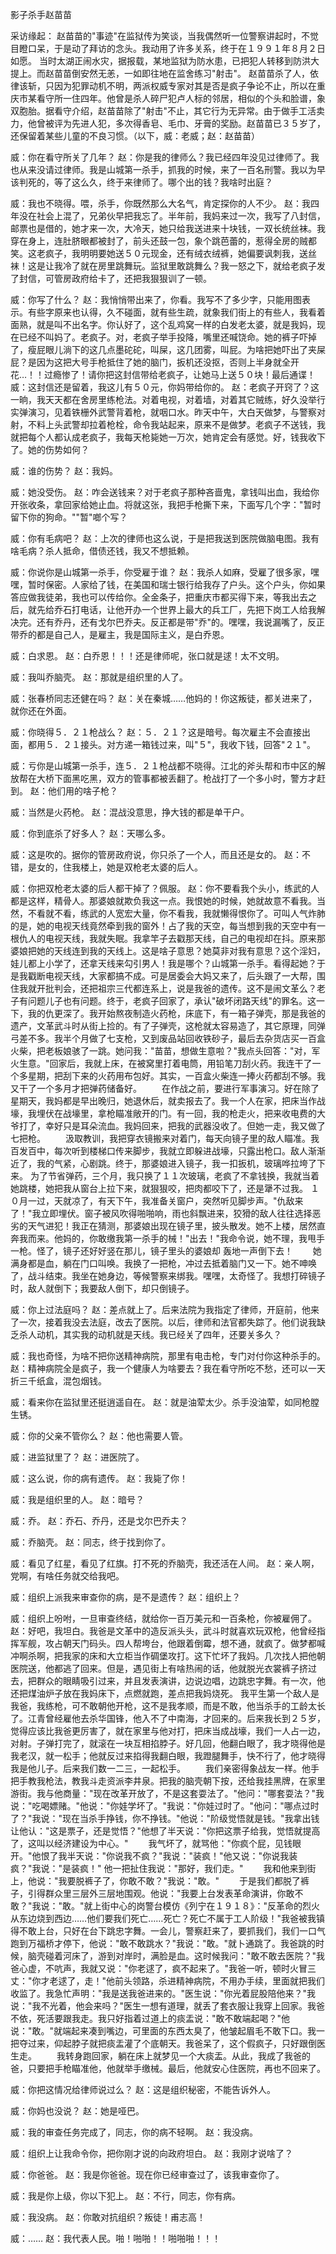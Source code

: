 ﻿影子杀手赵苗苗 

采访缘起：
   赵苗苗的"事迹"在监狱传为笑谈，当我偶然听一位警察讲起时，不觉目瞪口呆，于是动了拜访的念头。我动用了许多关系，终于在１９９１年８月２日如愿。 
   当时太湖正闹水灾，据报载，某地监狱为防水患，已把犯人转移到防洪大提上。而赵苗苗倒安然无恙，一如即往地在监舍练习"射击"。 
    赵苗苗杀了人，依律该斩，只因为犯罪动机不明，两派权威专家对其是否是疯子争论不止，所以在重庆市某看守所一住四年。他曾是杀人碎尸犯卢人标的邻居，相似的个头和脸谱，象双胞胎。据看守介绍，赵苗苗除了"射击"不止，其它行为无异常。由于做手工活卖力，他曾被评为先进人犯，多次得香皂、毛巾、牙膏的奖励。赵苗苗已３５岁了，还保留着某些儿童的不良习惯。（以下，威：老威；赵：赵苗苗） 
    
    
   威：你在看守所关了几年？ 
   赵：你是我的律师么？我已经四年没见过律师了。我也从来没请过律师。我是山城第一杀手，抓我的时候，来了一百名刑警。我以为早该判死的，等了这么久，终于来律师了。哪个出的钱？我啥时出庭？ 
    
   威：我也不晓得。喂，杀手，你既然那么大名气，肯定探你的人不少。 
   赵：我四年没在社会上混了，兄弟伙早把我忘了。半年前，我妈来过一次，我写了八封信，邮票也是借的，她才来一次，大冷天，她只给我送进来十块钱，一双长统丝袜。我穿在身上，连肚脐眼都被封了，前头还鼓一包，象个跳芭蕾的，惹得全房的贼都笑。这老疯子，我明明要她送５０元现金，还有绒衣绒裤，她偏要讽刺我，送丝袜！这是让我冷了就在房里跳舞玩。监狱里敢跳舞么？我一怒之下，就给老疯子发了封信，可管房政府给卡了，还把我狠狠训了一顿。 
    
   威：你写了什么？ 
   赵：我悄悄带出来了，你看。我写不了多少字，只能用图表示。有些字原来也认得，久不碰面，就有些生疏，就象我们街上的有些人，我看着面熟，就是叫不出名字。你认好了，这个乱鸡窝一样的白发老太婆，就是我妈，现在已经不叫妈了。老疯子。对，老疯子举手投降，嘴里还喊饶命。她的裤子吓掉了，瘦屁眼儿淌下的这几点墨砣砣，叫屎，这几团雾，叫屁。为啥把她吓出了夹屎屁？是因为这把大号手枪抵住了她的脑门，扳机还没抠，否则上半身就全开花…！！过瘾惨了！请你把这封信带给老疯子，让她马上送５０块！最后通谍！ 
   威：这封信还是留着，我这儿有５０元，你妈带给你的。 
   赵：老疯子开窍了？这一晌，我天天都在舍房里练枪法。对着电视，对着墙，对着其它贼练，好久没举行实弹演习，见着铁栅外武警背着枪，就咽口水。昨天中午，大白天做梦，与警察对射，不料上头武警却拉着枪栓，命令我站起来，原来不是做梦。老疯子不送钱，我就把每个人都认成老疯子，我每天枪毙她一万次，她肯定会有感觉。好，钱我收下了。她的伤势如何？ 
    
   威：谁的伤势？ 
   赵：我妈。 
    
   威：她没受伤。 
   赵：咋会送钱来？对于老疯子那种吝啬鬼，拿钱叫出血，我给你开张收条，拿回家给她止血。将就这张，我把手枪撕下来，下面写几个字："暂时留下你的狗命。""暂"啷个写？ 
    
   威：你有毛病吧？ 
   赵：上次的律师也这么说，于是把我送到医院做脑电图。我有啥毛病？杀人抵命，借债还钱，我又不想抵赖。 
    
   威：你说你是山城第一杀手，你受雇于谁？ 
   赵：我杀人如麻，受雇了很多家，嘿嘿，暂时保密。人家给了钱，在美国和瑞士银行给我存了户头。这个户头，你如果答应做我徒弟，我也可以传给你。全金条子，把重庆市都买得下来，等我出去之后，就先给乔石打电话，让他开办一个世界上最大的兵工厂，先把下岗工人给我解决完。还有乔丹，还有戈尔巴乔夫。反正都是带"乔"的。嘿嘿，我说漏嘴了，反正带乔的都是自己人，是雇主，我是国际主义，是白乔恩。 
    
   威：白求恩。 
   赵：白乔恩！！！还是律师呢，张口就是逑！太不文明。 
    
   威：我叫乔脑壳。 
   赵：那就是组织里的人了。 
    
   威：张春桥同志还健在吗？ 
   赵：关在秦城……他妈的！你这叛徒，都关进来了，就你还在外面。 
    
   威：你晓得５．２１枪战么？ 
   赵：５．２１？这是暗号。每次雇主不会直接出面，都用５．２１接头。对方递一箱钱过来，叫"５"，我收下钱，回答"２１"。 
    
   威：亏你是山城第一杀手，连５．２１枪战都不晓得。江北的斧头帮和市中区的解放帮在大桥下面黑吃黑，双方的管事都被丢翻了。枪战打了一个多小时，警方才赶到。 
   赵：他们用的啥子枪？ 
    
   威：当然是火药枪。 
   赵：混战没意思，挣大钱的都是单干户。 
    
   威：你到底杀了好多人？ 
   赵：天哪么多。 
    
   威：这是吹的。据你的管房政府说，你只杀了一个人，而且还是女的。 
   赵：不错，是女的，住我楼上，她是双枪老太婆的后人。 
    
   威：你把双枪老太婆的后人都干掉了？佩服。 
   赵：你不要看我个头小，练武的人都是这样，精骨人。那婆娘就欺负我这一点。我恨她的时候，她就故意不看我。当然，不看就不看，练武的人宽宏大量，你不看我，我就懒得恨你了。可叫人气炸肺的是，她的电视天线竟然牵到我的窗外！占了我的天空，每当想到我的天空中有一根仇人的电视天线，我就失眠。我拿竿子去戳那天线，自己的电视却在抖。原来那婆娘把她的天线连到我的天线上。这是啥子意思？她莫非对我有意思？这个淫妇，娃儿都上小学了，还拿天线来勾引男人！我是哪个？山城第一杀手。看得起她？于是我戳断电视天线，大家都搞不成。可是居委会大妈又来了，后头跟了一大帮，围住我就开批判会，还把祖宗三代都连系上，说是我爸的遗传。这不是闹文革么？老子有问题儿子也有问题。终于，老疯子回家了，承认"破坏闭路天线"的罪名。这一下，我的仇更深了。我开始熬夜制造火药枪，床底下，有一箱子弹壳，那是我爸的遗产，文革武斗时从街上捡的。有了子弹壳，这枪就太容易造了，其它原理，同弹弓差不多。我半个月做了七支枪，又到废品站回收铁砂子，最后去杂货店买一百盒火柴，把老板娘骇了一跳。她问我："苗苗，想做生意啦？"我点头回答："对，军火生意。"回家后，我就上床，在被窝里打着电筒，用铅笔刀刮火药。我连干了一个多星期，把刮下来的火药用布包好。其实，一百盒火柴连一捧火药都刮不够。我又干了一个多月才把弹药储备好。 
   　　在作战之前，要进行军事演习。好在除了星期天，我妈都是早出晚归，她退休后，就卖报去了。我一个人在家，把床当作战壕，我埋伏在战壕里，拿枪瞄准敞开的门。有一回，我的枪走火，把来收电费的大爷打了，幸好只是耳朵流血。我妈回来，把我的武器没收了。但她一走，我又做了七把枪。 
   　　汲取教训，我把穿衣镜搬来对着门，每天向镜子里的敌人瞄准。我百发百中，每次听到楼梯口传来脚步，我就立即躲进战壕，只露出枪口。敌人渐渐近了，我的气紧，心剧跳。终于，那婆娘进入镜子，我一扣扳机，玻璃哗拉垮了下来。 
   为了节省弹药，三个月，我只换了１１次玻璃，老疯了不拿钱换，我就当着她跳楼，她把我从窗台上拉下来，就狠狠咬，把肉都咬下了，还是犟不过我。
   １０月一过，天就凉了，有天下午，我准备关窗户，突然听见脚步声。"仇敌来了！"我立即埋伏。窗子被风吹得啪啪响，雨也斜飘进来，狡猾的敌人往往选择恶劣的天气进犯！我正在猜测，那婆娘出现在镜子里，披头散发。她不上楼，居然直奔我而来。他妈的，你敢缴我第一杀手的械！"出去！"我命令说，她不理，我甩手一枪。怪了，镜子还好好竖在那儿，镜子里头的婆娘却
   轰地一声倒下去！ 
   　　她满身都是血，躺在门口叫唤。我换了一把枪，冲过去抵着脑门又一下。她不呻唤了，战斗结束。我坐在她身边，等候警察来绑我。嘿嘿，太奇怪了。我想打碎镜子时，敌人就倒下；我要敌人倒下，却只倒镜子。 
    
   威：你上过法庭吗？ 
   赵：差点就上了。后来法院为我指定了律师，开庭前，他来了一次，接着我没去法庭，改去了医院。以后，律师和法官都失踪了。他们说我缺乏杀人动机，其实我的动机就是天线。我已经关了四年，还要关多久？ 
    
   威：我也奇怪，为啥不把你送精神病院，那里有电击枪，专门对付你这种杀手的。 
   赵：精神病院全是疯子，我一个健康人为啥要去？我在看守所吃不愁，还可以一天折三千纸盒，混包烟钱。 
    
   威：看来你在监狱里还挺逍遥自在。 
   赵：就是油荤太少。杀手没油荤，如同枪膛生锈。 
    
   威：你的父亲不管你么？ 
   赵：他也需要人管。 
    
   威：进监狱里了？ 
   赵：进医院了。 
    
   威：这么说，你的病有遗传。 
   赵：我毙了你！ 
    
   威：我是组织里的人。 
   赵：暗号？ 
    
   威：乔。 
   赵：乔石、乔丹，还是戈尔巴乔夫？ 
    
   威：乔脑壳。 
   赵：同志，终于找到你了。 
    
   威：看见了红星，看见了红旗。打不死的乔脑壳，我还活在人间。 
   赵：亲人啊，党啊，有啥任务就交给我吧。 
    
   威：组织上派我来审查你的病，是不是遗传？ 
   赵：组织上？ 
    
   威：组织上吩咐，一旦审查终结，就给你一百万美元和一百条枪，你被雇佣了。 
   赵：好吧，我坦白。我爸是文革中的造反派头头，武斗时就喜欢玩双枪，他曾经指挥军舰，攻占朝天门码头。四人帮垮台，他跟着倒霉，想不通，就疯了。做梦都喊冲啊杀啊，把我家的床和大立柜当作碉堡攻打。这下忙坏了我妈。几次找人把他朝医院送，他都逃了回来。但是，遇见街上有啥热闹的话，他就脱光衣裳裤子挤过去，把群众的眼睛吸引过来，并且发表演讲，边说边唱，边跳忠字舞。有一次，他还把煤油炉子放在我妈床下，点燃就跑，差点把我妈烧死。
   我平生第一个敌人是我爸，我练枪，可不敢朝他开枪，这不是我孝顺，而是不敢，他当杀手的工龄太长了。江青曾经雇他去杀华国锋，他入不了中南海，才回来的。后来我长到２５岁，觉得应该比我爸更厉害了，就在家里与他对打，把床当成战壕，我们一人占一边，对射。子弹打完了，就滚在一块互相掐脖子。好几回，他翻白眼了，我才晓得他是我老汉，就一松手；他就反过来掐得我翻白眼，我蹬腿舞手，快不行了，他才晓得我是他儿子。后来我们数一二三，一起松手。 
   　　我们亲密得象战友一样。他手把手教我枪法，教我斗走资派李井泉。把我的脑壳朝下按，还给我挂黑牌，在家里游街。我与他商量："现在改革开放了，不是这套耍法了。"他问："哪套耍法？"我说："吃喝嫖赌。"他说："你娃学坏了。"我说："你娃过时了。"他问："哪点过时了？"我说："现在当杀手挣钱，你不挣钱。"他说："阶级觉悟就是钱。"我拿出钱让他认："这是票子，还是觉悟？"他想了半天说："你把这票子给我，觉悟就提高了，这叫以经济建设为中心。" 
   　　我气坏了，就骂他："你疯个屁，见钱眼开。"他恨了我半天说："你说我不疯？"我说："装疯！"他又说："你说我装疯？"我说："是装疯！" 他一把扯住我说："那好，我们走。" 
   　　我和他来到街上，他说："我要脱裤子了，你敢不敢？"我说："敢。" 
   　　于是我们都脱了裤子，引得群众里三层外三层地围观。他说："我要上台发表革命演讲，你敢不敢？"我说："敢。"就上街中心的岗警台模仿《列宁在１９１８》："反革命的烈火从东边烧到西边……他们要我们死亡……死亡？死亡不属于工人阶级！"我爸被我镇得不敢上台，只好在台下跳忠字舞。一会儿，警察赶来了，要抓我们，我们一口气跑到万福桥才停下，他说："敢不敢跳水？"我说："敢。"就卜通跳了。我爸跳的时候，脑壳碰着河床了，游到对岸时，满脸是血。这时候我问："敢不敢去医院？"我爸心虚，不吭声，我就又说："你老逑了，疯不起来了。"我爸一听，顿时火冒三丈："你才老逑了，走！"他前头领路，杀进精神病院，不用办手续，里面就把我们收监了。我急忙声明："我是送我爸进来的。"医生说："你光着屁股陪他来？"我说："我不光着，他会来吗？"医生一想有道理，就丢了套衣服让我穿上回家。我爸不依，死活要跟我走。我只好指着过道上的痰盂说："敢不敢端起喝？"他说："敢。"就端起来凑到嘴边，可里面的东西太臭了，他皱起眉毛不敢下口。我一把夺过来，仰起脖子就把痰盂灌了个底朝天。我爸呆了，这个假疯子，只好跟倒医生走。 
   　　我转身跑回家，躺在床上就梦见一个大痰盂。从此，我成了我爸的爸，只要把手枪瞄准他，他就举手缴械。最后，他就安心住医院，再也不回来了。 
    
   威：你把这情况给律师说过么？ 
   赵：这是组织秘密，不能告诉外人。 
    
   威：你妈也没说？ 
   赵：她是哑巴。 
    
   威：我的审查任务完成了，同志，你的病不轻啊。 
   赵：我没病。 
    
   威：组织上让我命令你，把你刚才说的向政府坦白。 
   赵：我刚才说啥了？ 
    
   威：你爸爸。 
   赵：我是你爸爸。现在你已经审查过了，该我审查你了。 
    
   威：我是你上级，你以下犯上。 
   赵：不行，同志，你有病。 
    
   威：我没病。 
   赵：你敢对抗组织？叛徒！甫志高！ 
    
   威：…… 
   赵：我代表人民。啪！啪啪！！啪啪啪！！！